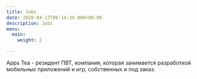 ```yaml
---
title: Jobs
date: 2020-04-17T06:14:34.000+00:00
description: Jobs
menu:
  main:
    weight: 2

---
```

Apps Tea - резидент ПВТ, компания, которая занимается разработкой мобильных приложений и игр, собственных и под заказ.